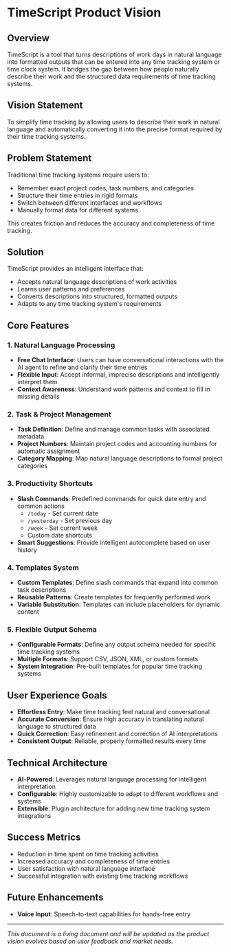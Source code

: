 # TimeScript Product Vision

## Overview

TimeScript is a tool that turns descriptions of work days in natural language into formatted outputs that can be entered into any time tracking system or time clock system. It bridges the gap between how people naturally describe their work and the structured data requirements of time tracking systems.

## Vision Statement

To simplify time tracking by allowing users to describe their work in natural language and automatically converting it into the precise format required by their time tracking systems.

## Problem Statement

Traditional time tracking systems require users to:

- Remember exact project codes, task numbers, and categories
- Structure their time entries in rigid formats
- Switch between different interfaces and workflows
- Manually format data for different systems

This creates friction and reduces the accuracy and completeness of time tracking.

## Solution

TimeScript provides an intelligent interface that:

- Accepts natural language descriptions of work activities
- Learns user patterns and preferences
- Converts descriptions into structured, formatted outputs
- Adapts to any time tracking system's requirements

## Core Features

### 1. Natural Language Processing

- **Free Chat Interface**: Users can have conversational interactions with the AI agent to refine and clarify their time entries
- **Flexible Input**: Accept informal, imprecise descriptions and intelligently interpret them
- **Context Awareness**: Understand work patterns and context to fill in missing details

### 2. Task & Project Management

- **Task Definition**: Define and manage common tasks with associated metadata
- **Project Numbers**: Maintain project codes and accounting numbers for automatic assignment
- **Category Mapping**: Map natural language descriptions to formal project categories

### 3. Productivity Shortcuts

- **Slash Commands**: Predefined commands for quick date entry and common actions
  - `/today` - Set current date
  - `/yesterday` - Set previous day
  - `/week` - Set current week
  - Custom date shortcuts
- **Smart Suggestions**: Provide intelligent autocomplete based on user history

### 4. Templates System

- **Custom Templates**: Define slash commands that expand into common task descriptions
- **Reusable Patterns**: Create templates for frequently performed work
- **Variable Substitution**: Templates can include placeholders for dynamic content

### 5. Flexible Output Schema

- **Configurable Formats**: Define any output schema needed for specific time tracking systems
- **Multiple Formats**: Support CSV, JSON, XML, or custom formats
- **System Integration**: Pre-built templates for popular time tracking systems

## User Experience Goals

- **Effortless Entry**: Make time tracking feel natural and conversational
- **Accurate Conversion**: Ensure high accuracy in translating natural language to structured data
- **Quick Correction**: Easy refinement and correction of AI interpretations
- **Consistent Output**: Reliable, properly formatted results every time

## Technical Architecture

- **AI-Powered**: Leverages natural language processing for intelligent interpretation
- **Configurable**: Highly customizable to adapt to different workflows and systems
- **Extensible**: Plugin architecture for adding new time tracking system integrations

## Success Metrics

- Reduction in time spent on time tracking activities
- Increased accuracy and completeness of time entries
- User satisfaction with natural language interface
- Successful integration with existing time tracking workflows

## Future Enhancements

- **Voice Input**: Speech-to-text capabilities for hands-free entry

---

_This document is a living document and will be updated as the product vision evolves based on user feedback and market needs._
